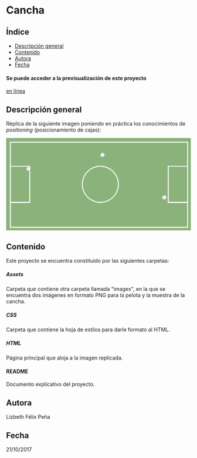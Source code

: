 Cancha
=============
Índice
------
* [Descripción general](#cabecera1)
* [Contenido](#cabecera2)
* [Autora](#cabecera3)
* [Fecha](#cabecera4)

#### Se puede acceder a la previsualización de este proyecto
[en línea](https://lizbethfp.github.io/cancha/)

Descripción general
-------------------
Réplica de la siguiente imagen poniendo en práctica los conocimientos de *positioning* (posicionamiento de cajas):

![cancha](assets/images/cancha.png)

Contenido
---------
Este proyecto se encuentra constituído por las siguientes carpetas:

##### Assets
Carpeta que contiene otra carpeta llamada "images", en la que se encuentra dos imágenes en formato PNG para la pelota y la muestra de la cancha.

##### CSS
Carpeta que contiene la hoja de estilos para darle formato al HTML.

##### HTML
Página principal que aloja a la imagen replicada.

#### README
Documento explicativo del proyecto.

Autora
------
Lizbeth Félix Peña

Fecha
-----
21/10/2017
